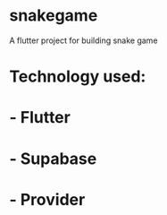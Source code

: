 # snakegame
A flutter project for building snake game

# Technology used: 
# - Flutter
# - Supabase
# - Provider